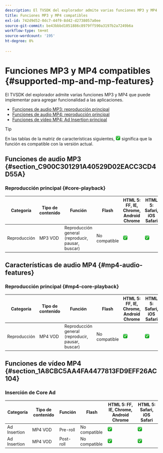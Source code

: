 ```yaml
---
description: El TVSDK del explorador admite varias funciones MP3 y MP4 que puede implementar para agregar funcionalidad a las aplicaciones.
title: Funciones MP3 y MP4 compatibles
exl-id: 742d9d52-0dc7-44f9-8d42-d2738057a0ee
source-git-commit: be43bbbd1051886c8979ff590a3197b2a7249b6a
workflow-type: tm+mt
source-wordcount: '195'
ht-degree: 0%

---
```


# Funciones MP3 y MP4 compatibles {#supported-mp-and-mp-features}

El TVSDK del explorador admite varias funciones MP3 y MP4 que puede implementar para agregar funcionalidad a las aplicaciones.
* [Funciones de audio MP3: reproducción principal](#core-playback)
* [Funciones de audio MP4: reproducción principal](#mp4-audio-features)
* [Funciones de vídeo MP4: Ad Insertion principal](#section_1A8CBC5AA4FA4477813FD9EFF26AC104)

>[!TIP]
>
>En las tablas de la matriz de características siguientes, ![icono compatible](assets/supported15.png) significa que la función es compatible con la versión actual.

## Funciones de audio MP3 {#section_C900C301291A40529D02EACC3CD4D55A}

### Reproducción principal {#core-playback}

| Categoría | Tipo de contenido | Función | Flash | HTML 5: FF, IE, Chrome, Android Chrome | HTML 5: Safari, iOS Safari |
|--- |--- |--- |--- |--- |--- |
| Reproducción | MP3 VOD | Reproducción general (reproducir, pausar, buscar) | No compatible | ![icono compatible](assets/supported15.png) | ![icono compatible](assets/supported15.png) |

## Características de audio MP4 {#mp4-audio-features}

### Reproducción principal {#mp4-core-playback}

| Categoría | Tipo de contenido | Función | Flash | HTML 5: FF, IE, Chrome, Android Chrome | HTML 5: Safari, iOS Safari |
|--- |--- |--- |--- |--- |--- |
| Reproducción | MP4 VOD | Reproducción general (reproducir, pausar, buscar) | No compatible | ![icono compatible](assets/supported15.png) | ![icono compatible](assets/supported15.png) |

## Funciones de vídeo MP4 {#section_1A8CBC5AA4FA4477813FD9EFF26AC104}

### Inserción de Core Ad

| Categoría | Tipo de contenido | Función | Flash | HTML 5: FF, IE, Chrome, Android Chrome | HTML 5: Safari, iOS Safari |
|--- |--- |--- |--- |--- |--- |
| Ad Insertion | MP4 VOD | Pre-roll | No compatible | ![icono compatible](assets/supported15.png) | ![icono compatible](assets/supported15.png) |
| Ad Insertion | MP4 VOD | Post-roll | No compatible | ![icono compatible](assets/supported15.png) | ![icono compatible](assets/supported15.png) |
